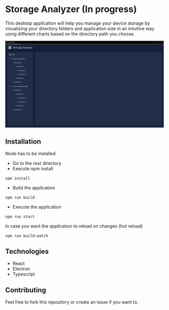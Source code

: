 # Storage Analyzer (In progress)

This desktop application will help you manage your device storage by visualizing your directory folders and application size in an intuitive way
using different charts based on the directory path you choose.

![example](./src/public/example.png)

## Installation
Node has to be installed
- Go to the root directory
- Execute npm install
```
npm install
```
- Build the application
```
npm run build
```
- Execute the application
```
npm run start
```
In case you want the application to reload on changes (hot reload)
```
npm run build:watch
```
## Technologies
- React
- Electron
- Typescript
## Contributing
Feel free to fork this repository or create an issue if you want to.